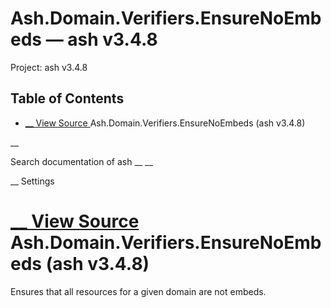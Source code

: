 # Ash.Domain.Verifiers.EnsureNoEmbeds — ash v3.4.8

Project: ash v3.4.8

## Table of Contents

- [ __ View Source ](external_link) Ash.Domain.Verifiers.EnsureNoEmbeds (ash v3.4.8)

__

Search documentation of ash __ __

__ Settings

#  [ __ View Source ](external_link) Ash.Domain.Verifiers.EnsureNoEmbeds (ash v3.4.8)

Ensures that all resources for a given domain are not embeds.

